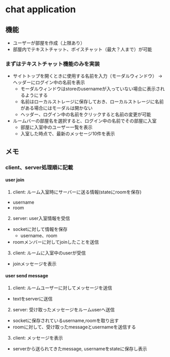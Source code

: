 # chat application

## 機能
- ユーザーが部屋を作成（上限あり）
- 部屋内でテキストチャット、ボイスチャット（最大？人まで）が可能

### まずはテキストチャット機能のみを実装
- サイトトップを開くときに使用する名前を入力（モーダルウィンドウ） -> ヘッダーにログイン中の名前を表示
  - モーダルウィンドウはstoreのusernameが入っていない場合に表示されるようにする
  - 名前はローカルストレージに保存しておき、ローカルストレージに名前がある場合にはモーダルは開かない
  - ヘッダー、ログイン中の名前をクリックすると名前の変更が可能
- ルームバーの部屋名を選択すると、ログイン中の名前でその部屋に入室
  - 部屋に入室中のユーザー一覧を表示
  - 入室した時点で、最新のメッセージ10件を表示

## メモ

### client、server処理順に記載
#### user join
1. client: ルーム入室時にサーバーに送る情報(stateにroomを保存)
  - username
  - room
2. server: user入室情報を受信
  - socketに対して情報を保存
    - username、room
  - roomメンバーに対してjoinしたことを送信
3. client: ルームに入室中のuserが受信
  - joinメッセージを表示

#### user send message
1. client: ルームユーザーに対してメッセージを送信
  - textをserverに送信
2. server: 受け取ったメッセージをルームuserへ送信
  - socketに保存されているusername,roomを取り出す
  - roomに対して、受け取ったmessageとusernameを送信する
3. client: メッセージを表示
  - serverから送られてきたmessage, usernameをstateに保存し表示